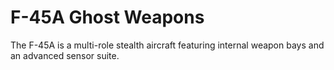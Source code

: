 # F-45A Ghost Weapons

The F-45A is a multi-role stealth aircraft featuring internal weapon bays and an advanced sensor suite.
